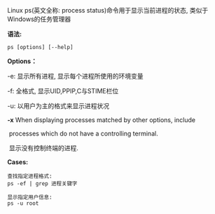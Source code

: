 Linux ps(英文全称: process status)命令用于显示当前进程的状态, 类似于Windows的任务管理器

**语法:** 

```
ps [options] [--help]
```

**Options：**

-e: 显示所有进程, 显示每个进程所使用的环境变量

-f: 全格式, 显示UID,PPIP,C与STIME栏位

-u: 以用户为主的格式来显示进程状况

**-x**   When displaying processes matched by other options, include

​       processes which do not have a controlling terminal.

​       显示没有控制终端的进程.

**Cases:**

```
查找指定进程格式: 
ps -ef | grep 进程关键字

显示指定用户信息:
ps -u root
```

